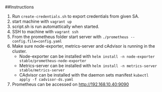 ##Instructions
1. Run `create-credentials.sh` to export credentials from given SA.
2. start machine with `vagrant up`
3. script.sh is run automattically when started.
4. SSH to machine with `vagrant ssh`
5. From the prometheus folder start server with `./prometheus --config.file=config.yaml`
6. Make sure node-exporter, metrics-server and cAdvisor is running in the cluster.
    * Node-exporter can be installed with `helm install -n node-exporter stable/prometheus-node-exporter`
    * Metrics-server can be installed with `helm install -n metrics-server stable/metrics-server`
    * CAdvisor can be installed with the daemon sets manifest `kubectl apply -f cadvisor-ds.yaml`
7. Prometheus can be accessed on <http://192.168.10.40:9090> 
